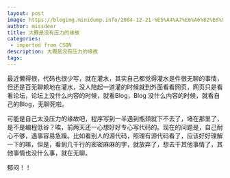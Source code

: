 ```yaml
---
layout: post
image: https://blogimg.minidump.info/2004-12-21-%E5%A4%A7%E6%A6%82%E6%98%AF%E6%B2%A1%E6%9C%89%E5%8E%8B%E5%8A%9B%E7%9A%84%E7%BC%98%E6%95%85.md
author: missdeer
title: 大概是没有压力的缘故
categories: 
 - imported from CSDN
description: 大概是没有压力的缘故
tags: 
---
```


最近懒得很，代码也很少写，就在灌水，其实自己都觉得灌水是件很无聊的事情，但还是百无聊赖地在灌水，没人陪起一道灌的时候就到外面看看网页，网页只是看看论坛，论坛上没什么内容的时候，就看Blog，Blog 没什么内容的时候，就看自己的Blog，无聊死啦。

可能是自己太没压力的缘故吧，程序写到一半遇到瓶颈就下不去了，堵在那里了，是不是编程低谷？唉，前两天还一心想好好专心写代码的。现在的问题是，自己耐心不够，遇事容易急躁。比如看别人的源代码，照理有源代码看了，应该好好理解一下的嘛，但是，看到几千行的密密麻麻的字，就放弃了，想去干其他事情了，其他事情也没什么事，就在无聊。

郁闷！！
